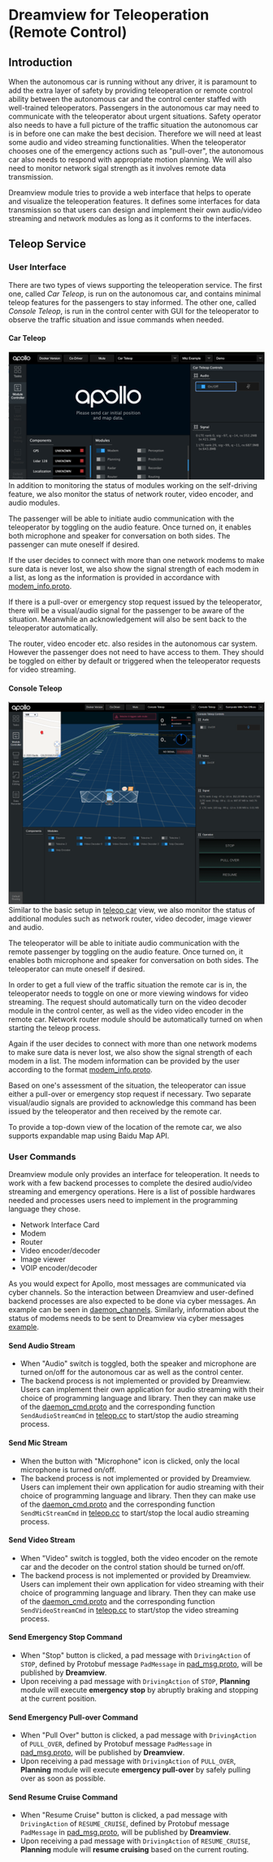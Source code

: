 # Dreamview for Teleoperation (Remote Control)

## Introduction
When the autonomous car is running without any driver, it is paramount to add the extra layer of safety by providing teleoperation or remote control ability between the autonomous car and the control center staffed with well-trained teleoperators. Passengers in the autonomous car may need to communicate with the teleoperator about urgent situations. Safety operator also needs to have a full picture of the traffic situation the autonomous car is in before one can make the best decision. Therefore we will need at least some audio and video streaming functionalities. When the teleoperator chooses one of the emergency actions such as "pull-over", the autonomous car also needs to respond with appropriate motion planning. We will also need to monitor network sigal strength as it involves remote data transmission.

Dreamview module tries to provide a web interface that helps to operate and visualize the teleoperation features. It defines some interfaces for data transmission so that users can design and implement their own audio/video streaming and network modules as long as it conforms to the interfaces.

## Teleop Service

### User Interface
There are two types of views supporting the teleoperation service. The first one, called *Car Teleop*, is run on the autonomous car, and contains minimal teleop features for the passengers to stay informed. The other one, called *Console Teleop*, is run in the control center with GUI for the teleoperator to observe the traffic situation and issue commands when needed.

#### Car Teleop
![car_dreamview](images/car_teleop.png)
In addition to monitoring the status of modules working on the self-driving feature, we also monitor the status of network router, video encoder, and audio modules.

The passenger will be able to initiate audio communication with the teleoperator by toggling on the audio feature. Once turned on, it enables both microphone and speaker for conversation on both sides. The passenger can mute oneself if desired.

If the user decides to connect with more than one network modems to make sure data is never lost, we also show the signal strength of each modem in a list, as long as the information is provided in accordance with [modem_info.proto](proto/modem_info.proto).

If there is a pull-over or emergency stop request issued by the teleoperator, there will be a visual/audio signal for the passenger to be aware of the situation. Meanwhile an acknowledgement will also be sent back to the teleoperator automatically.

The router, video encoder etc. also resides in the autonomous car system. However the passenger does not need to have access to them. They should be toggled on either by default or triggered when the teleoperator requests for video streaming.

#### Console Teleop
![console_dreamview](images/console_teleop.png)
Similar to the basic setup in [teleop car](#car-teleop) view, we also monitor the status of additional modules such as network router, video decoder, image viewer and audio.

The teleoperator will be able to initiate audio communication with the remote passenger by toggling on the audio feature. Once turned on, it enables both microphone and speaker for conversation on both sides. The teleoperator can mute oneself if desired.

In order to get a full view of the traffic situation the remote car is in, the teleoperator needs to toggle on one or more viewing windows for video streaming. The request should automatically turn on the video decoder module in the control center, as well as the video video encoder in the remote car. Network router module should be automatically turned on when starting the teleop process.

Again if the user decides to connect with more than one network modems to make sure data is never lost, we also show the signal strength of each modem in a list. The modem information can be provided by the user according to the format [modem_info.proto](proto/modem_info.proto).

Based on one's assessment of the situation, the teleoperator can issue either a pull-over or emergency stop request if necessary. Two separate visual/audio signals are provided to acknowledge this command has been issued by the teleoperator and then received by the remote car.

To provide a top-down view of the location of the remote car, we also supports expandable map using Baidu Map API.

### User Commands
Dreamview module only provides an interface for teleoperation. It needs to work with a few backend processes to complete the desired audio/video streaming and emergency operations. Here is a list of possible hardwares needed and processes users need to implement in the programming language they chose.
- Network Interface Card
- Modem
- Router
- Video encoder/decoder
- Image viewer
- VOIP encoder/decoder

As you would expect for Apollo, most messages are communicated via cyber channels. So the interaction between Dreamview and user-defined backend processes are also expected to be done via cyber messages. An example can be seen in [daemon_channels](teleop.cc#L109). Similarly, information about the status of modems needs to be sent to Dreamview via cyber messages [example](teleop.cc#L89).

#### Send Audio Stream
- When "Audio" switch is toggled, both the speaker and microphone are turned on/off for the autonomous car as well as the control center.
- The backend process is not implemented or provided by Dreamview. Users can implement their own application for audio streaming with their choice of programming language and library. Then they can make use of the [daemon_cmd.proto](proto/daemon_cmd.proto) and the corresponding function `SendAudioStreamCmd` in [teleop.cc](teleop.cc#L442) to start/stop the audio streaming process.

#### Send Mic Stream
- When the button with "Microphone" icon is clicked, only the local microphone is turned on/off.
- The backend process is not implemented or provided by Dreamview. Users can implement their own application for audio streaming with their choice of programming language and library. Then they can make use of the [daemon_cmd.proto](proto/daemon_cmd.proto) and the corresponding function `SendMicStreamCmd` in [teleop.cc](teleop.cc#L457) to start/stop the local audio streaming process.

#### Send Video Stream
- When "Video" switch is toggled, both the video encoder on the remote car and the decoder on the control station should be turned on/off.
- The backend process is not implemented or provided by Dreamview. Users can implement their own application for video streaming with their choice of programming language and library. Then they can make use of the [daemon_cmd.proto](proto/daemon_cmd.proto) and the corresponding function `SendVideoStreamCmd` in [teleop.cc](teleop.cc#L420) to start/stop the video streaming process.

#### Send Emergency Stop Command
- When "Stop" button is clicked, a pad message with `DrivingAction` of `STOP`, defined by Protobuf message `PadMessage` in [pad_msg.proto](https://github.com/ApolloAuto/apollo/blob/master/modules/planning/proto/pad_msg.proto), will be published by **Dreamview**.
- Upon receiving a pad message with `DrivingAction` of `STOP`, **Planning** module will execute **emergency stop** by abruptly braking and stopping at the current position.

#### Send Emergency Pull-over Command
- When "Pull Over" button is clicked, a pad message with `DrivingAction` of `PULL_OVER`, defined by Protobuf message `PadMessage` in [pad_msg.proto](https://github.com/ApolloAuto/apollo/blob/master/modules/planning/proto/pad_msg.proto), will be published by **Dreamview**.
- Upon receiving a pad message with `DrivingAction` of `PULL_OVER`, **Planning** module will execute **emergency pull-over** by safely pulling over as soon as possible.

#### Send Resume Cruise Command
- When "Resume Cruise" button is clicked, a pad message with `DrivingAction` of `RESUME_CRUISE`, defined by Protobuf message `PadMessage` in [pad_msg.proto](https://github.com/ApolloAuto/apollo/blob/master/modules/planning/proto/pad_msg.proto), will be published by **Dreamview**.
- Upon receiving a pad message with `DrivingAction` of `RESUME_CRUISE`, **Planning** module will **resume cruising** based on the current routing.


